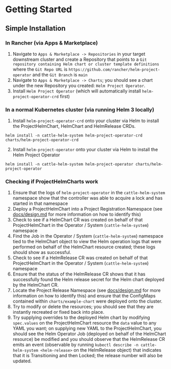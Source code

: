 # Getting Started

## Simple Installation

### In Rancher (via Apps & Marketplace)

1. Navigate to `Apps & Marketplace -> Repositories` in your target downstream cluster and create a Repository that points to a `Git repository containing Helm chart or cluster template definitions` where the `Git Repo URL` is `https://github.com/rancher/helm-project-operator` and the `Git Branch` is `main`
2. Navigate to `Apps & Marketplace -> Charts`; you should see a chart under the new Repository you created: `Helm Project Operator`. 
3. Install `Helm Project Operator` (which will automatically install `helm-project-operator-crd` first)

### In a normal Kubernetes cluster (via running Helm 3 locally)

1. Install `helm-project-operator-crd` onto your cluster via Helm to install the ProjectHelmChart, HelmChart and HelmRelease CRDs.

```
helm install -n cattle-helm-system helm-project-operator-crd charts/helm-project-operator-crd
```

2. Install `helm-project-operator` onto your cluster via Helm to install the Helm Project Operator

```
helm install -n cattle-helm-system helm-project-operator charts/helm-project-operator
```

### Checking if ProjectHelmCharts work

1. Ensure that the logs of `helm-project-operator` in the `cattle-helm-system` namespace show that the controller was able to acquire a lock and has started in that namespace
2. Deploy a ProjectHelmChart into a Project Registration Namespace (see [docs/design.md](docs/design.md) for more information on how to identify this)
3. Check to see if a HelmChart CR was created on behalf of that ProjectHelmChart in the Operator / System (`cattle-helm-system`) namespace
4. Find the Job in the Operator / System (`cattle-helm-system`) namespace tied to the HelmChart object to view the Helm operation logs that were performed on behalf of the HelmChart resource created; these logs should show as successful.
5. Check to see if a HelmRelease CR was created on behalf of that ProjectHelmChart in the Operator / System (`cattle-helm-system`) namespace
6. Ensure that the status of the HelmRelease CR shows that it has successfully found the Helm release secret for the Helm chart deployed by the HelmChart CR.
7. Locate the Project Release Namespace (see [docs/design.md](docs/design.md) for more information on how to identify this) and ensure that the ConfigMaps contained within `charts/example-chart` were deployed onto the cluster.
8. Try to modify or delete the resources; you should see that they are instantly recreated or fixed back into place.
9. Try supplying overrides to the deployed Helm chart by modifying `spec.values` on the ProjectHelmChart resource the `data` value to any YAML you want; on supplying new YAML to the ProjectHelmChart, you should see the Helm Operator Job (deployed on behalf of the HelmChart resource) be modified and you should observe that the HelmRelease CR emits an event (observable by running `kubectl describe -n cattle-helm-system <helm-release>` on the HelmRelease object) that indicates that it is Transitioning and then Locked; the release number will also be updated.
